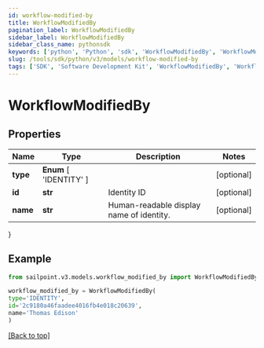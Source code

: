 ```yaml
---
id: workflow-modified-by
title: WorkflowModifiedBy
pagination_label: WorkflowModifiedBy
sidebar_label: WorkflowModifiedBy
sidebar_class_name: pythonsdk
keywords: ['python', 'Python', 'sdk', 'WorkflowModifiedBy', 'WorkflowModifiedBy'] 
slug: /tools/sdk/python/v3/models/workflow-modified-by
tags: ['SDK', 'Software Development Kit', 'WorkflowModifiedBy', 'WorkflowModifiedBy']
---
```


# WorkflowModifiedBy


## Properties

Name | Type | Description | Notes
------------ | ------------- | ------------- | -------------
**type** |  **Enum** [  'IDENTITY' ] |  | [optional] 
**id** | **str** | Identity ID | [optional] 
**name** | **str** | Human-readable display name of identity. | [optional] 
}

## Example

```python
from sailpoint.v3.models.workflow_modified_by import WorkflowModifiedBy

workflow_modified_by = WorkflowModifiedBy(
type='IDENTITY',
id='2c9180a46faadee4016fb4e018c20639',
name='Thomas Edison'
)

```
[[Back to top]](#) 

